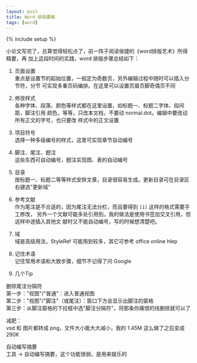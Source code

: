 ```yaml
---
layout: post
title: Word 排版要略
tags: [word]
---
```

{% include setup %}

小论文写完了，总算觉得轻松点了，前一阵子阅读侯捷的《word排版艺术》所得精要，再
加上这段时间的实践，word 排版步骤总结如下：

1. 页面设置<br>
重点是设置节的起始位置，一般定为奇数页，另外编辑过程中随时可以插入分节符，分节
可实现多重页码编排。在这里可以设置页眉页脚奇偶页不同

2. 修改样式<br>
各种字体、段落、颜色等样式都在这里设置，如标题一、标题二字体、段间距，脚注引用
颜色，等等，只改本文档，不要动 normal.dot。编辑中要改动所有正文的字号，也只要改
样式中的正文设置

3. 项目符号<br>
选择一种多级编号的样式，这里可实现章节自动编号

4. 脚注、尾注、题注<br>
这些东西可自动编号，题注实现图、表的自动编号

5. 目录<br>
按标题一、标题二等等样式安排文章，目录很容易生成。更新目录可在目录区右键选"更新域"

6. 参考文献<br>
作为尾注是不合适的，因为尾注无法分栏，而且要得到 `[1]` 这样的格式需要手工修改，
另外一个文献可能多处引用到。我的做法是使用书签加交叉引用，但这样中途插入其他文
献时又不能自动编号，写的时候想清楚吧。

7. 域<br>
域是高级用法，StyleRef 可能用到较多，其它可参考 office online hlep

8. 记住术语<br>
记住常用术语和大致步骤，细节不记得了问 Google

9. 几个Tip

删除尾注分隔符<br>
第一步：&quot;视图&quot;/&quot;普通&quot;：进入普通视图<br>
第二步：&quot;视图&quot;/&quot;脚注&quot;（或尾注）：窗口下方会显示出脚注的窗格<br>
第三步：从脚注窗格的下拉框中选&quot;脚注分隔符&quot;，将那条你痛恨的线删除就可以了

减肥：<br>
vsd 和 图片都转成 png，文件大小能大大减小，我的 1.45M 这么做了之后变成290K

自动编写摘要<br>
工具 -&gt; 自动编写摘要，这个功能很弱，是用来娱乐的

